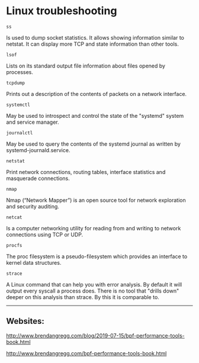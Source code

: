 # Linux troubleshooting

`ss`

Is  used  to dump socket statistics. It allows showing information similar to netstat.  It can display more TCP and
state information than other tools.

`lsof`

Lists on its standard output file information about files opened by processes.

`tcpdump`

Prints  out a description of the contents of packets on a network interface.

`systemctl`

May be used to introspect and control the state of the "systemd" system and service manager.

`journalctl`

May be used to query the contents of the systemd journal as written by systemd-journald.service.

`netstat`

Print network connections, routing tables, interface statistics and masquerade connections.

`nmap`

Nmap (“Network Mapper”) is an open source tool for network exploration and security auditing.

`netcat`

Is a computer networking utility for reading from and writing to network connections using TCP or UDP.

`procfs`

The  proc  filesystem  is  a  pseudo-filesystem  which provides an interface to kernel data structures.

`strace`

A Linux command that can help you with error analysis. By default it will output every syscall a process does.
There is no tool that "drills down" deeper on this analysis than strace. By this it is comparable to.

---

## Websites:

http://www.brendangregg.com/blog/2019-07-15/bpf-performance-tools-book.html

http://www.brendangregg.com/bpf-performance-tools-book.html